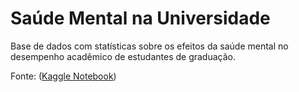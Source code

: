 # Saúde Mental na Universidade

Base de dados com statísticas sobre os efeitos da saúde mental no desempenho acadêmico de estudantes de graduação.

Fonte: ([Kaggle Notebook](https://www.kaggle.com/datasets/shariful07/student-mental-health))

